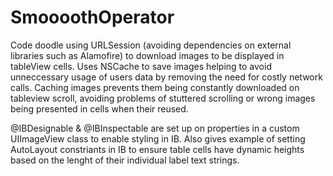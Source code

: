 # SmoooothOperator

Code doodle using URLSession (avoiding dependencies on external libraries such as Alamofire) to download images to be displayed in tableView cells.  Uses NSCache to save images helping to avoid unneccessary usage of users data by removing the need for costly network calls. Caching images prevents them being constantly downloaded on tableview scroll, avoiding problems of stuttered scrolling or wrong images being presented in cells when their reused.

@IBDesignable & @IBInspectable are set up on properties in a custom UIImageView class to enable styling in IB.  Also gives example of setting AutoLayout constriants in IB to ensure table cells have dynamic heights based on the lenght of their individual label text strings.
